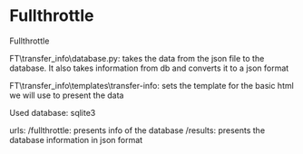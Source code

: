 # Fullthrottle
Fullthrottle

FT\transfer_info\database.py: takes the data from the json file to the database. It also takes information from db and converts it to a json format

FT\transfer_info\templates\transfer-info: sets the template for the basic html we will use to present the data  

Used database: sqlite3

urls:
/fullthrottle: presents info of the database
/results: presents the database information in json format

